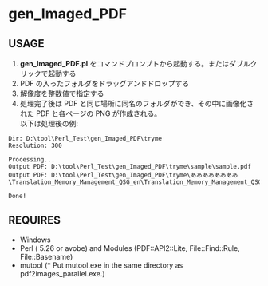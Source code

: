 # gen_Imaged_PDF

## USAGE

1. **gen_Imaged_PDF.pl** をコマンドプロンプトから起動する。またはダブルクリックで起動する
2. PDF の入ったフォルダをドラッグアンドドロップする
3. 解像度を整数値で指定する
4. 処理完了後は PDF と同じ場所に同名のフォルダができ、その中に画像化された PDF と各ページの PNG が作成される。  
   以下は処理後の例:

```
Dir: D:\tool\Perl_Test\gen_Imaged_PDF\tryme
Resolution: 300

Processing...
Output PDF: D:\tool\Perl_Test\gen_Imaged_PDF\tryme\sample\sample.pdf
Output PDF: D:\tool\Perl_Test\gen_Imaged_PDF\tryme\ああああああああ\Translation_Memory_Management_QSG_en\Translation_Memory_Management_QSG_en.pdf

Done!
```

## REQUIRES

- Windows
- Perl ( 5.26 or avobe) and Modules (PDF::API2::Lite, File::Find::Rule, File::Basename)
- mutool (* Put mutool.exe in the same directory as pdf2images_parallel.exe.)
